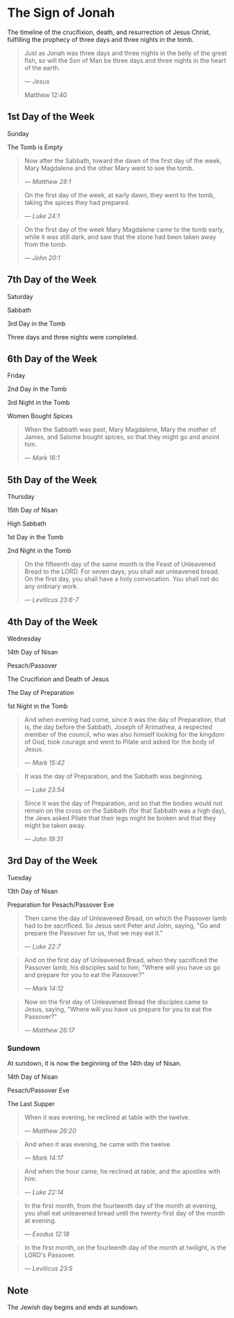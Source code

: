 # The Sign of Jonah

The timeline of the crucifixion, death, and resurrection of Jesus Christ, fulfilling the prophecy of three days and three nights in the tomb.

> Just as Jonah was three days and three nights in the belly of the great fish, so will the Son of Man be three days and three nights in the heart of the earth.
>
> — _Jesus_
>
> Matthew 12:40

## 1st Day of the Week

Sunday

The Tomb is Empty

> Now after the Sabbath, toward the dawn of the first day of the week, Mary Magdalene and the other Mary went to see the tomb.
>
> — _Matthew 28:1_

> On the first day of the week, at early dawn, they went to the tomb, taking the spices they had prepared.
>
> — _Luke 24:1_

> On the first day of the week Mary Magdalene came to the tomb early, while it was still dark, and saw that the stone had been taken away from the tomb.
>
> — _John 20:1_

## 7th Day of the Week

Saturday

Sabbath

3rd Day in the Tomb

Three days and three nights were completed.

## 6th Day of the Week

Friday

2nd Day in the Tomb

3rd Night in the Tomb

Women Bought Spices

> When the Sabbath was past, Mary Magdalene, Mary the mother of James, and Salome bought spices, so that they might go and anoint him.
>
> — _Mark 16:1_

## 5th Day of the Week

Thursday

15th Day of Nisan

High Sabbath

1st Day in the Tomb

2nd Night in the Tomb

> On the fifteenth day of the same month is the Feast of Unleavened Bread to the LORD. For seven days, you shall eat unleavened bread. On the first day, you shall have a holy convocation. You shall not do any ordinary work.
>
> — _Leviticus 23:6-7_

## 4th Day of the Week

Wednesday

14th Day of Nisan

Pesach/Passover

The Crucifixion and Death of Jesus

The Day of Preparation

1st Night in the Tomb

> And when evening had come, since it was the day of Preparation, that is, the day before the Sabbath, Joseph of Arimathea, a respected member of the council, who was also himself looking for the kingdom of God, took courage and went to Pilate and asked for the body of Jesus.
>
> — _Mark 15:42_

> It was the day of Preparation, and the Sabbath was beginning.
>
> — _Luke 23:54_

> Since it was the day of Preparation, and so that the bodies would not remain on the cross on the Sabbath (for that Sabbath was a high day), the Jews asked Pilate that their legs might be broken and that they might be taken away.
>
> — _John 19:31_

## 3rd Day of the Week

Tuesday

13th Day of Nisan

Preparation for Pesach/Passover Eve

> Then came the day of Unleavened Bread, on which the Passover lamb had to be sacrificed. So Jesus sent Peter and John, saying, "Go and prepare the Passover for us, that we may eat it."
>
> — _Luke 22:7_

> And on the first day of Unleavened Bread, when they sacrificed the Passover lamb, his disciples said to him, "Where will you have us go and prepare for you to eat the Passover?"
>
> — _Mark 14:12_

> Now on the first day of Unleavened Bread the disciples came to Jesus, saying, "Where will you have us prepare for you to eat the Passover?"
>
> — _Matthew 26:17_

### Sundown

At sundown, it is now the beginning of the 14th day of Nisan.

14th Day of Nisan

Pesach/Passover Eve

The Last Supper

> When it was evening, he reclined at table with the twelve.
>
> — _Matthew 26:20_

> And when it was evening, he came with the twelve.
>
> — _Mark 14:17_

> And when the hour came, he reclined at table, and the apostles with him.
>
> — _Luke 22:14_

> In the first month, from the fourteenth day of the month at evening, you shall eat unleavened bread until the twenty-first day of the month at evening.
>
> — _Exodus 12:18_

> In the first month, on the fourteenth day of the month at twilight, is the LORD's Passover.
>
> — _Leviticus 23:5_

## Note

The Jewish day begins and ends at sundown.
